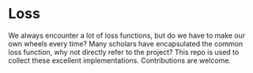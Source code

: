 # Loss
We always encounter a lot of loss functions, but do we have to make our own wheels every time? Many scholars have encapsulated the common loss function, why not directly refer to the project? This repo is used to collect these excellent implementations. Contributions are welcome.
